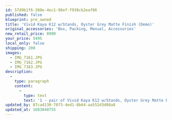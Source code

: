 ```yaml
---
id: 57d9b1f6-380e-4ec1-98ef-f938cb2eaf06
published: false
blueprint: pre_owned
title: 'Vivid Kaya K12 w/Stands, Oyster Grey Matte Finish (Demo)'
original_accessories: 'Box, Packing, Manual, Accessories'
new_retail_price: 8900
your_price: 5495
local_only: false
shipping: 200
images:
  - IMG_7161.JPG
  - IMG_7162.JPG
  - IMG_7163.JPG
description:
  -
    type: paragraph
    content:
      -
        type: text
        text: '1 - pair of Vivid Kaya K12 w/Stands, Oyster Grey Matte Finish. Speakers are in like-new condition with original boxes and packing and sell as normal for $8,900.00'
updated_by: 87ca4130-78f3-4ed1-8b64-aa552d3d08a8
updated_at: 1683840755
---
```

